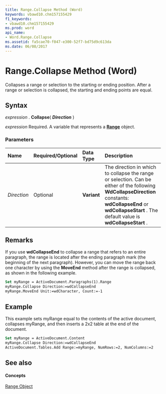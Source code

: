 ```yaml
---
title: Range.Collapse Method (Word)
keywords: vbawd10.chm157155429
f1_keywords:
- vbawd10.chm157155429
ms.prod: word
api_name:
- Word.Range.Collapse
ms.assetid: fa5cae70-f047-e300-52f7-bd75d9c613da
ms.date: 06/08/2017
---
```



# Range.Collapse Method (Word)

Collapses a range or selection to the starting or ending position. After a range or selection is collapsed, the starting and ending points are equal.


## Syntax

 _expression_ . **Collapse**( **_Direction_** )

 _expression_ Required. A variable that represents a **[Range](range-object-word.md)** object.


### Parameters



|**Name**|**Required/Optional**|**Data Type**|**Description**|
|:-----|:-----|:-----|:-----|
| _Direction_|Optional| **Variant**|The direction in which to collapse the range or selection. Can be either of the following  **WdCollapseDirection** constants: **wdCollapseEnd** or **wdCollapseStart** . The default value is **wdCollapseStart** .|

## Remarks

If you use  **wdCollapseEnd** to collapse a range that refers to an entire paragraph, the range is located after the ending paragraph mark (the beginning of the next paragraph). However, you can move the range back one character by using the **MoveEnd** method after the range is collapsed, as shown in the following example.


```vb
Set myRange = ActiveDocument.Paragraphs(1).Range 
myRange.Collapse Direction:=wdCollapseEnd 
myRange.MoveEnd Unit:=wdCharacter, Count:=-1
```


## Example

This example sets myRange equal to the contents of the active document, collapses myRange, and then inserts a 2x2 table at the end of the document.


```vb
Set myRange = ActiveDocument.Content 
myRange.Collapse Direction:=wdCollapseEnd 
ActiveDocument.Tables.Add Range:=myRange, NumRows:=2, NumColumns:=2
```


## See also


#### Concepts


[Range Object](range-object-word.md)

